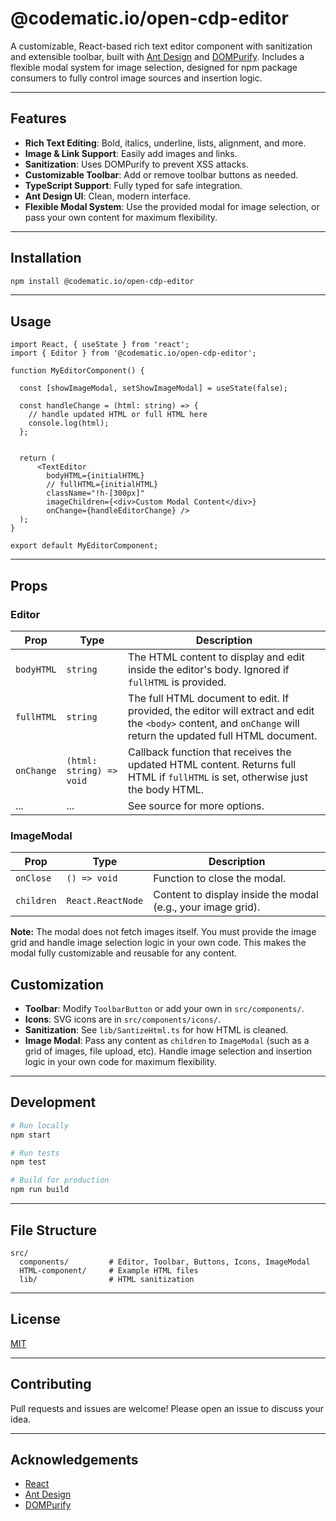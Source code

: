 
# @codematic.io/open-cdp-editor

A customizable, React-based rich text editor component with sanitization and extensible toolbar, built with [Ant Design](https://ant.design/) and [DOMPurify](https://github.com/cure53/DOMPurify). Includes a flexible modal system for image selection, designed for npm package consumers to fully control image sources and insertion logic.

---


## Features

- **Rich Text Editing**: Bold, italics, underline, lists, alignment, and more.
- **Image & Link Support**: Easily add images and links.
- **Sanitization**: Uses DOMPurify to prevent XSS attacks.
- **Customizable Toolbar**: Add or remove toolbar buttons as needed.
- **TypeScript Support**: Fully typed for safe integration.
- **Ant Design UI**: Clean, modern interface.
- **Flexible Modal System**: Use the provided modal for image selection, or pass your own content for maximum flexibility.

---

## Installation

```bash
npm install @codematic.io/open-cdp-editor
```

---


## Usage

```tsx
import React, { useState } from 'react';
import { Editor } from '@codematic.io/open-cdp-editor';

function MyEditorComponent() {

  const [showImageModal, setShowImageModal] = useState(false);

  const handleChange = (html: string) => {
    // handle updated HTML or full HTML here
    console.log(html);
  };


  return (
      <TextEditor
        bodyHTML={initialHTML}
        // fullHTML={initialHTML}
        className="!h-[300px]"
        imageChildren={<div>Custom Modal Content</div>}
        onChange={handleEditorChange} />
  );
}

export default MyEditorComponent;
```

---


## Props

### Editor

| Prop        | Type                            | Description                                                                                                 |
|-------------|---------------------------------|-------------------------------------------------------------------------------------------------------------|
| `bodyHTML`  | `string`                        | The HTML content to display and edit inside the editor's body. Ignored if `fullHTML` is provided.           |
| `fullHTML`  | `string`                        | The full HTML document to edit. If provided, the editor will extract and edit the `<body>` content, and `onChange` will return the updated full HTML document. |
| `onChange`  | `(html: string) => void`        | Callback function that receives the updated HTML content. Returns full HTML if `fullHTML` is set, otherwise just the body HTML. |
| ...         | ...                             | See source for more options.                                                                                |

### ImageModal

| Prop        | Type                  | Description                                                                                                 |
|-------------|-----------------------|-------------------------------------------------------------------------------------------------------------|
| `onClose`   | `() => void`          | Function to close the modal.                                                                                |
| `children`  | `React.ReactNode`     | Content to display inside the modal (e.g., your image grid).                                                |

**Note:** The modal does not fetch images itself. You must provide the image grid and handle image selection logic in your own code. This makes the modal fully customizable and reusable for any content.


## Customization

- **Toolbar**: Modify `ToolbarButton` or add your own in `src/components/`.
- **Icons**: SVG icons are in `src/components/icons/`.
- **Sanitization**: See `lib/SantizeHtml.ts` for how HTML is cleaned.
- **Image Modal**: Pass any content as `children` to `ImageModal` (such as a grid of images, file upload, etc). Handle image selection and insertion logic in your own code for maximum flexibility.

---


## Development

```bash
# Run locally
npm start

# Run tests
npm test

# Build for production
npm run build
```

---


## File Structure

```
src/
  components/         # Editor, Toolbar, Buttons, Icons, ImageModal
  HTML-component/     # Example HTML files
  lib/                # HTML sanitization
```

---


## License

[MIT](LICENSE)

---


## Contributing

Pull requests and issues are welcome! Please open an issue to discuss your idea.

---


## Acknowledgements

- [React](https://reactjs.org/)
- [Ant Design](https://ant.design/)
- [DOMPurify](https://github.com/cure53/DOMPurify)